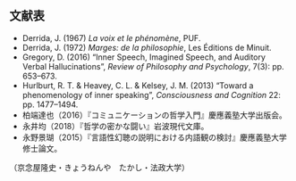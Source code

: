 ## 文献表

- Derrida, J. (1967) _La voix et le phénomène_, PUF. 
- Derrida, J. (1972) _Marges: de la philosophie_, Les Éditions de Minuit. 
- Gregory, D. (2016) “Inner Speech, Imagined Speech, and Auditory Verbal Hallucinations”, _Review of Philosophy and Psychology_, 7(3): pp. 653–673. 
- Hurlburt, R. T. & Heavey, C. L. & Kelsey, J. M. (2013) “Toward a phenomenology of inner speaking”, _Consciousness and Cognition_ 22: pp. 1477–1494.
- 柏端達也（2016）『コミュニケーションの哲学入門』慶應義塾大学出版会。
- 永井均（2018）『哲学の密かな闘い』岩波現代文庫。
- 永野景瑚（2015）『言語性幻聴の説明における内語観の検討』慶應義塾大学修士論文。

（京念屋隆史・きょうねんや　たかし・法政大学）
